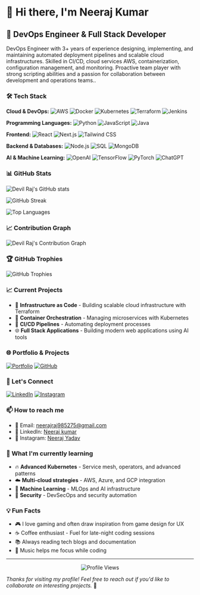 # 👋 Hi there, I'm Neeraj Kumar

## 🚀 DevOps Engineer & Full Stack Developer

DevOps Engineer with 3+ years of experience designing, implementing, and maintaining automated deployment pipelines and scalable cloud infrastructures. Skilled in CI/CD, cloud services AWS, containerization, configuration management, and monitoring. Proactive team player with strong scripting abilities and a passion for collaboration between development and operations teams..

### 🛠️ Tech Stack

**Cloud & DevOps:**
![AWS](https://img.shields.io/badge/AWS-232F3E?style=for-the-badge&logo=amazon-aws&logoColor=white)
![Docker](https://img.shields.io/badge/Docker-2496ED?style=for-the-badge&logo=docker&logoColor=white)
![Kubernetes](https://img.shields.io/badge/Kubernetes-326CE5?style=for-the-badge&logo=kubernetes&logoColor=white)
![Terraform](https://img.shields.io/badge/Terraform-7B42BC?style=for-the-badge&logo=terraform&logoColor=white)
![Jenkins](https://img.shields.io/badge/Jenkins-D24939?style=for-the-badge&logo=jenkins&logoColor=white)

**Programming Languages:**
![Python](https://img.shields.io/badge/Python-3776AB?style=for-the-badge&logo=python&logoColor=white)
![JavaScript](https://img.shields.io/badge/JavaScript-F7DF1E?style=for-the-badge&logo=javascript&logoColor=black)
![Java](https://img.shields.io/badge/Java-ED8B00?style=for-the-badge&logo=openjdk&logoColor=white)

**Frontend:**
![React](https://img.shields.io/badge/React-20232A?style=for-the-badge&logo=react&logoColor=61DAFB)
![Next.js](https://img.shields.io/badge/Next.js-000000?style=for-the-badge&logo=next.js&logoColor=white)
![Tailwind CSS](https://img.shields.io/badge/Tailwind_CSS-38B2AC?style=for-the-badge&logo=tailwind-css&logoColor=white)

**Backend & Databases:**
![Node.js](https://img.shields.io/badge/Node.js-43853D?style=for-the-badge&logo=node.js&logoColor=white)
![SQL](https://img.shields.io/badge/SQL-4479A1?style=for-the-badge&logo=mysql&logoColor=white)
![MongoDB](https://img.shields.io/badge/MongoDB-4EA94B?style=for-the-badge&logo=mongodb&logoColor=white)

**AI & Machine Learning:**
![OpenAI](https://img.shields.io/badge/OpenAI-412991?style=for-the-badge&logo=openai&logoColor=white)
![TensorFlow](https://img.shields.io/badge/TensorFlow-FF6F00?style=for-the-badge&logo=tensorflow&logoColor=white)
![PyTorch](https://img.shields.io/badge/PyTorch-EE4C2C?style=for-the-badge&logo=pytorch&logoColor=white)
![ChatGPT](https://img.shields.io/badge/ChatGPT-74AA9C?style=for-the-badge&logo=openai&logoColor=white)

### 📊 GitHub Stats

![Devil Raj's GitHub stats](https://github-readme-stats.vercel.app/api?username=devilraj98&show_icons=true&theme=tokyonight&hide_border=true&bg_color=0D1117&title_color=7C3AED&text_color=FFFFFF&icon_color=7C3AED)

![GitHub Streak](https://github-readme-streak-stats.herokuapp.com/?user=devilraj98&theme=tokyonight&hide_border=true&background=0D1117&stroke=7C3AED&ring=7C3AED&fire=FF6B6B&currStreakNum=FFFFFF&sideNums=FFFFFF&currStreakLabel=7C3AED&sideLabels=7C3AED&dates=FFFFFF)

![Top Languages](https://github-readme-stats.vercel.app/api/top-langs/?username=devilraj98&layout=compact&theme=tokyonight&hide_border=true&bg_color=0D1117&title_color=7C3AED&text_color=FFFFFF&langs_count=8)

### 📈 Contribution Graph

![Devil Raj's Contribution Graph](https://github-readme-activity-graph.vercel.app/graph?username=devilraj98&theme=tokyonight&hide_border=true&bg_color=0D1117&color=7C3AED&line=FF6B6B&point=FFFFFF&area=true&area_color=7C3AED&area_opacity=0.1)

### 🏆 GitHub Trophies

![GitHub Trophies](https://github-profile-trophy.vercel.app/?username=devilraj98&theme=tokyonight&no-frame=true&no-bg=true&margin-w=4&column=6&rank=SECRET,SSS,SS,S,AAA,AA,A,B,C)

### 📈 Current Projects

- 🔧 **Infrastructure as Code** - Building scalable cloud infrastructure with Terraform
- 🐳 **Container Orchestration** - Managing microservices with Kubernetes
- 🚀 **CI/CD Pipelines** - Automating deployment processes
- 🌐 **Full Stack Applications** - Building modern web applications using AI tools

### 🌐 Portfolio & Projects

[![Portfolio](https://img.shields.io/badge/Portfolio-FF5722?style=for-the-badge&logo=todoist&logoColor=white)](https://devilraj.dev)
[![GitHub](https://img.shields.io/badge/GitHub-100000?style=for-the-badge&logo=github&logoColor=white)](https://github.com/devilraj98)

### 🤝 Let's Connect

[![LinkedIn](https://img.shields.io/badge/LinkedIn-0077B5?style=for-the-badge&logo=linkedin&logoColor=white)](https://linkedin.com/in/devilraj98)
[![Instagram](https://img.shields.io/badge/Instagram-E4405F?style=for-the-badge&logo=instagram&logoColor=white)](https://instagram.com/devilraj98)

### 📫 How to reach me

- 📧 Email: neerajraj985275@gmail.com
- 💼 LinkedIn: [Neeraj kumar](https://www.linkedin.com/in/neerajraj98/)
- 📸 Instagram: [Neeraj Yadav](https://instagram.com/neeraj__yadav______,)

### 🎯 What I'm currently learning

- 🔥 **Advanced Kubernetes** - Service mesh, operators, and advanced patterns
- ☁️ **Multi-cloud strategies** - AWS, Azure, and GCP integration
- 🧠 **Machine Learning** - MLOps and AI infrastructure
- 🔐 **Security** - DevSecOps and security automation

### 💡 Fun Facts

- 🎮 I love gaming and often draw inspiration from game design for UX
- ☕ Coffee enthusiast - Fuel for late-night coding sessions
- 📚 Always reading tech blogs and documentation
- 🎵 Music helps me focus while coding

---

<div align="center">
  <img src="https://komarev.com/ghpvc/?username=devilraj98&style=flat-square&color=blue" alt="Profile Views"/>
</div>

*Thanks for visiting my profile! Feel free to reach out if you'd like to collaborate on interesting projects.* 🚀
